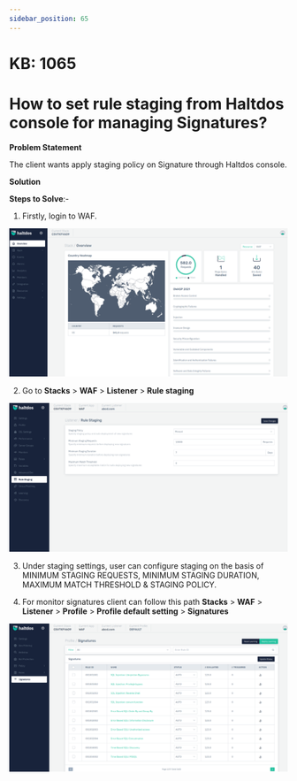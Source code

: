 ```yaml
---
sidebar_position: 65
---
```


# KB: 1065

# How to set rule staging from Haltdos console for managing Signatures?

**Problem Statement**

The client wants apply staging policy on Signature through Haltdos console.

**Solution**

**Steps to Solve**:-

1. Firstly, login to WAF.

![kb-1065](/img/waf/kb/v2/overview_kb_1065_1.png)

2. Go to **Stacks** > **WAF** > **Listener** > **Rule staging**

![kb-1065](/img/waf/kb/v2/rule_kb_1065_2.png)

3. Under staging settings, user can configure staging on the basis of MINIMUM STAGING REQUESTS, MINIMUM STAGING DURATION, MAXIMUM MATCH THRESHOLD & STAGING POLICY.

4. For monitor signatures client can follow this path **Stacks** > **WAF** > **Listener** > **Profile** > **Profile default setting** > **Signatures**

![kb-1065](/img/waf/kb/v2/signature_kb_1065_3.png)
